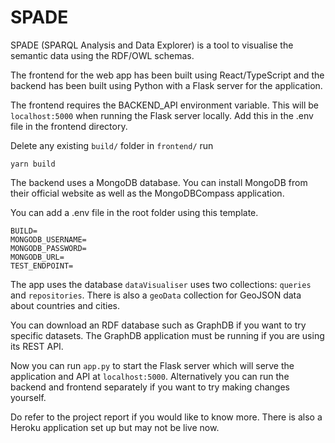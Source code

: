 # SPADE

SPADE (SPARQL Analysis and Data Explorer) is a tool to visualise the semantic data using the RDF/OWL schemas.

The frontend for the web app has been built using React/TypeScript and the backend has been built using Python with a Flask server for the application.

The frontend requires the BACKEND_API environment variable. This will be ```localhost:5000``` when running the Flask server locally. Add this in the .env file in the frontend directory.

Delete any existing ```build/``` folder in ```frontend/``` run 
```
yarn build
```

The backend uses a MongoDB database. You can install MongoDB from their official website as well as the MongoDBCompass application. 

You can add a .env file in the root folder using this template.
```
BUILD=
MONGODB_USERNAME=
MONGODB_PASSWORD=
MONGODB_URL=
TEST_ENDPOINT=
```

The app uses the database ```dataVisualiser``` uses two collections: ```queries``` and ```repositories```. There is also a ```geoData``` collection for GeoJSON data about countries and cities.

You can download an RDF database such as GraphDB if you want to try specific datasets. The GraphDB application must be running if you are using its REST API.

Now you can run ```app.py``` to start the Flask server which will serve the application and API at ```localhost:5000```. Alternatively you can run the backend and frontend separately if you want to try making changes yourself.

Do refer to the project report if you would like to know more. There is also a Heroku application set up but may not be live now.